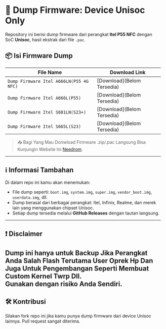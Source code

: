 # 📱 Dump Firmware: Device Unisoc Only

Repository ini berisi dump firmware dari perangkat **Itel P55 NFC** dengan SoC **Unisoc**, hasil ekstrak dari file `.pac`.

## 📦 Isi Firmware Dump

| File Name                       | Download Link                                                                 |
|--------------------------------|-------------------------------------------------------------------------------|
| `Dump Firmware Itel A666LN(P55 4G NFC)`                     | [Download](Belom Tersedia)                     |
| `Dump Firmware Itel A666L(P55)`                     | [Download](Belom Tersedia)                     |
| `Dump Firmware Itel S681LN(S23+)`                     | [Download](Belom Tersedia)                     |
| `Dump Firmware Itel S665L(S23)`                     | [Download](Belom Tersedia)                     |


> 📥 Bagi Yang Mau Donwload Firmware .zip/.pac Langsung Bisa Kunjungin Website Ini [Needrom](https://www.needrom.com/).

---

## ℹ️ Informasi Tambahan

Di dalam repo ini kamu akan menemukan:

- File dump seperti: `boot.img`, `system.img`, `super.img`, `vendor_boot.img`, `userdata.img`, dll.
- Dump berasal dari berbagai perangkat: Itel, Infinix, Realme, dan merek lain yang menggunakan chipset Unisoc.
- Setiap dump tersedia melalui **GitHub Releases** dengan tautan langsung.

---

## ❗ Disclaimer

Dump ini hanya untuk **Backup Jika Perangkat Anda Salah Flash Terutama User Oprek Hp Dan Juga Untuk Pengembangan Seperti Membuat Custom Kernel Twrp Dll**.  
Gunakan dengan risiko Anda Sendiri.
---

## 🛠️ Kontribusi

Silakan fork repo ini jika kamu punya dump firmware dari device Unisoc lainnya. Pull request sangat diterima.

